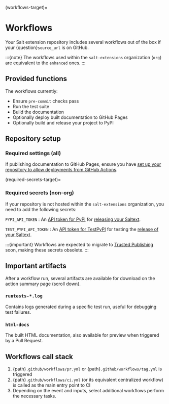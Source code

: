 (workflows-target)=
# Workflows

Your Salt extension repository includes several workflows out of the box if your {question}`source_url` is on GitHub.

:::{note}
The workflows used within the `salt-extensions` organization (`org`) are equivalent
to the `enhanced` ones.
:::

## Provided functions

The workflows currently:

* Ensure `pre-commit` checks pass
* Run the test suite
* Build the documentation
* Optionally deploy built documentation to GitHub Pages
* Optionally build and release your project to PyPI

## Repository setup

### Required settings (all)
If publishing documentation to GitHub Pages, ensure you have
[set up your repository to allow deployments from GitHub Actions](docs-publish-setup-target).

(required-secrets-target)=
### Required secrets (non-org)
If your repository is not hosted within the `salt-extensions` organization, you need to add the following secrets:

`PYPI_API_TOKEN`
:   An [API token for PyPI](https://pypi.org/help/#apitoken) for [releasing your Saltext](publishing-target).

`TEST_PYPI_API_TOKEN`
:   An [API token for TestPyPI](https://test.pypi.org/help/#apitoken) for testing the [release of your Saltext](publishing-target).

:::{important}
Workflows are expected to migrate to [Trusted Publishing](https://packaging.python.org/en/latest/guides/publishing-package-distribution-releases-using-github-actions-ci-cd-workflows/) soon, making these secrets obsolete.
:::

## Important artifacts

After a workflow run, several artifacts are available for download
on the action summary page (scroll down).

### `runtests-*.log`
Contains logs generated during a specific test run, useful for debugging test failures.

### `html-docs`
The built HTML documentation, also available for preview when triggered by a Pull Request.

## Workflows call stack
1. {path}`.github/workflows/pr.yml` or {path}`.github/workflows/tag.yml` is triggered
2. {path}`.github/workflows/ci.yml` (or its equivalent centralized workflow) is called as the main entry point to CI
3. Depending on the event and inputs, select additional workflows perform the necessary tasks.
